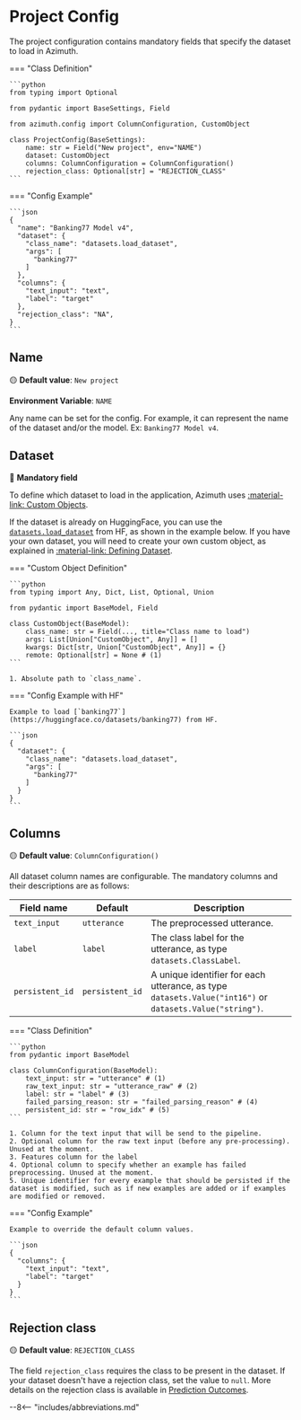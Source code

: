 # Project Config

The project configuration contains mandatory fields that specify the dataset to load in Azimuth.

=== "Class Definition"

    ```python
    from typing import Optional

    from pydantic import BaseSettings, Field

    from azimuth.config import ColumnConfiguration, CustomObject

    class ProjectConfig(BaseSettings):
        name: str = Field("New project", env="NAME")
        dataset: CustomObject
        columns: ColumnConfiguration = ColumnConfiguration()
        rejection_class: Optional[str] = "REJECTION_CLASS"
    ```

=== "Config Example"

    ```json
    {
      "name": "Banking77 Model v4",
      "dataset": {
        "class_name": "datasets.load_dataset",
        "args": [
          "banking77"
        ]
      },
      "columns": {
        "text_input": "text",
        "label": "target"
      },
      "rejection_class": "NA",
    }
    ```

## Name

:yellow_circle: **Default value**: `New project`

**Environment Variable**: `NAME`

Any name can be set for the config. For example, it can represent the name of the dataset and/or the
model. Ex: `Banking77 Model v4`.

## Dataset

:red_circle: **Mandatory field**

To define which dataset to load in the application, Azimuth
uses [:material-link: Custom Objects](../custom-objects/index.md).

If the dataset is already on HuggingFace, you can use
the [`datasets.load_dataset`](https://huggingface.co/docs/datasets/loading) from HF, as shown in the
example below. If you have your own dataset, you will need to create your own custom object, as
explained in [:material-link: Defining Dataset](../custom-objects/dataset.md).

=== "Custom Object Definition"

    ```python
    from typing import Any, Dict, List, Optional, Union

    from pydantic import BaseModel, Field

    class CustomObject(BaseModel):
        class_name: str = Field(..., title="Class name to load")
        args: List[Union["CustomObject", Any]] = []
        kwargs: Dict[str, Union["CustomObject", Any]] = {}
        remote: Optional[str] = None # (1)
    ```

    1. Absolute path to `class_name`.

=== "Config Example with HF"

    Example to load [`banking77`](https://huggingface.co/datasets/banking77) from HF.

    ```json
    {
      "dataset": {
        "class_name": "datasets.load_dataset",
        "args": [
          "banking77"
        ]
      }
    }
    ```

## Columns

:yellow_circle: **Default value**: `ColumnConfiguration()`

All dataset column names are configurable. The mandatory columns and their descriptions are as
follows:

| Field name | Default   | Description                                                       |
|------------|-----------|-------------------------------------------------------------------|
| `text_input` | `utterance` | The preprocessed utterance.                                       |
| `label`      | `label`     | The class label for the utterance, as type `datasets.ClassLabel`. |
| `persistent_id`      | `persistent_id`     | A unique identifier for each utterance, as type `datasets.Value("int16")` or `datasets.Value("string")`. |

=== "Class Definition"

    ```python
    from pydantic import BaseModel

    class ColumnConfiguration(BaseModel):
        text_input: str = "utterance" # (1)
        raw_text_input: str = "utterance_raw" # (2)
        label: str = "label" # (3)
        failed_parsing_reason: str = "failed_parsing_reason" # (4)
        persistent_id: str = "row_idx" # (5)
    ```

    1. Column for the text input that will be send to the pipeline.
    2. Optional column for the raw text input (before any pre-processing). Unused at the moment.
    3. Features column for the label
    4. Optional column to specify whether an example has failed preprocessing. Unused at the moment.
    5. Unique identifier for every example that should be persisted if the dataset is modified, such as if new examples are added or if examples are modified or removed.

=== "Config Example"

    Example to override the default column values.

    ```json
    {
      "columns": {
        "text_input": "text",
        "label": "target"
      }
    }
    ```

## Rejection class

:yellow_circle: **Default value**: `REJECTION_CLASS`

The field `rejection_class` requires the class to be present in the dataset. If your dataset doesn't
have a rejection class, set the value to `null`. More details on the rejection class is available
in [Prediction Outcomes](../../key-concepts/outcomes.md).

--8<-- "includes/abbreviations.md"
